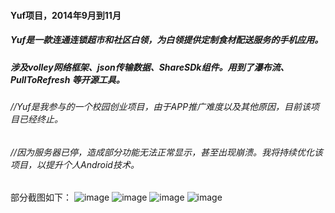 #### Yuf项目，2014年9月到11月
##### Yuf是一款连通连锁超市和社区白领，为白领提供定制食材配送服务的手机应用。
##### 涉及volley网络框架、json传输数据、ShareSDk组件。用到了瀑布流、PullToRefresh 等开源工具。
###### *//Yuf是我参与的一个校园创业项目，由于APP推广难度以及其他原因，目前该项目已经终止。*
###### *//因为服务器已停，造成部分功能无法正常显示，甚至出现崩溃。我将持续优化该项目，以提升个人Android技术。*

部分截图如下：
![image](https://github.com/ButBueatiful/dotvim/raw/master/screenshots/vim-screenshot.jpg)
![image](https://github.com/ButBueatiful/dotvim/raw/master/screenshots/vim-screenshot.jpg)
![image](https://github.com/ButBueatiful/dotvim/raw/master/screenshots/vim-screenshot.jpg)
![image](https://github.com/ButBueatiful/dotvim/raw/master/screenshots/vim-screenshot.jpg)
